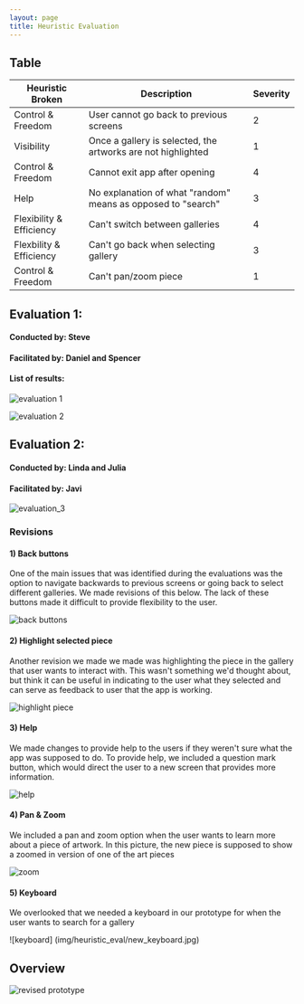 ```yaml
---
layout: page
title: Heuristic Evaluation
---
```


## Table

Heuristic Broken | Description | Severity
---------------- | ----------- | ----------
Control & Freedom | User cannot go back to previous screens  | 2
Visibility | Once a gallery is selected, the artworks are not highlighted | 1
Control & Freedom | Cannot exit app after opening | 4
Help | No explanation of what "random" means as opposed to "search" | 3
Flexibility & Efficiency | Can't switch between galleries | 4
Flexbility & Efficiency | Can't go back when selecting gallery | 3
Control & Freedom | Can't pan/zoom piece | 1


## Evaluation 1:
#### Conducted by: Steve
#### Facilitated by: Daniel and Spencer

#### List of results:

![evaluation 1](img/heuristic_eval/HE1.jpg)

![evaluation 2](img/heuristic_eval/HE2.jpg)


## Evaluation 2:
#### Conducted by: Linda and Julia
#### Facilitated by: Javi

![evaluation_3](img/heuristic_eval/heuristic_eval_3.jpg)



### Revisions

#### 1) Back buttons

One of the main issues that was identified during the evaluations was the option to navigate backwards to previous screens or going back to select different galleries. We made revisions of this below. The lack of these buttons made it difficult to provide flexibility to the user.

![back buttons](img/heuristic_eval/new_back_buttons.jpg)


#### 2) Highlight selected piece

Another revision we made we made was highlighting the piece in the gallery that user wants to interact with. This wasn't something we'd thought about, but think it can be useful in indicating to the user what they selected and can serve as feedback to user that the app is working.

![highlight piece](img/heuristic_eval/new_highlight.jpg)


#### 3) Help 

We made changes to provide help to the users if they weren't sure what the app was supposed to do. To provide help, we included a question mark button, which would direct the user to a new screen that provides more information.

![help](img/heuristic_eval/new_help.jpg)


#### 4) Pan & Zoom
We included a pan and zoom option when the user wants to learn more about a piece of artwork. In this picture, the new piece is supposed to show a zoomed in version of one of the art pieces

![zoom](img/heuristic_eval/new_zoom.jpg)



#### 5) Keyboard
We overlooked that we needed a keyboard in our prototype for when the user wants to search for a gallery

![keyboard] (img/heuristic_eval/new_keyboard.jpg)

## Overview

![revised prototype](img/heuristic_eval/new_overview.jpg)


